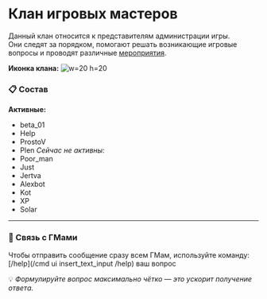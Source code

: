  # Клан игровых мастеров
Данный клан относится к представителям администрации игры.  
Они следят за порядком, помогают решать возникающие игровые вопросы и проводят различные [мероприятия](/sys/event).

**Иконка клана:** ![w=20 h=20](clan/25.png)
### 📋 Состав
**Активные:**
- beta_01  
- Help  
- ProstoV  
- Plen
_Сейчас не активны:_
- Poor_man  
- Just  
- Jertva  
- Alexbot  
- Kot  
- XP  
- Solar  
___
### 📢 Связь с ГМами

Чтобы отправить сообщение сразу всем ГМам, используйте команду:  
[/help](/cmd ui insert_text_input /help) ваш вопрос

💡 *Формулируйте вопрос максимально чётко — это ускорит получение ответа.*
